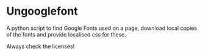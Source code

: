 # Ungooglefont

A python script to find Google Fonts used on a page, download local copies of the fonts and provide localised css for these.

Always check the licenses!
